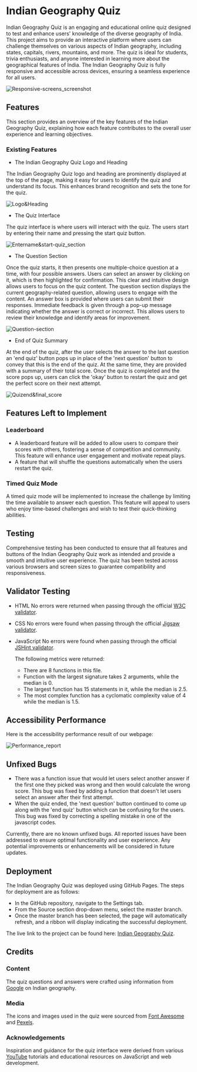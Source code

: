 # Indian Geography Quiz

Indian Geography Quiz is an engaging and educational online quiz designed to test and enhance users' knowledge of the diverse geography of India. This project aims to provide an interactive platform where users can challenge themselves on various aspects of Indian geography, including states, capitals, rivers, mountains, and more. The quiz is ideal for students, trivia enthusiasts, and anyone interested in learning more about the geographical features of India. The Indian Geography Quiz is fully responsive and accessible across devices, ensuring a seamless experience for all users.

![Responsive-screens_screenshot](assets/images/responsive%20screens.PNG)

## Features

This section provides an overview of the key features of the Indian Geography Quiz, explaining how each feature contributes to the overall user experience and learning objectives.

### Existing Features

- The Indian Geography Quiz Logo and Heading

The Indian Geography Quiz logo and heading are prominently displayed at the top of the page, making it easy for users to identify the quiz and understand its focus. This enhances brand recognition and sets the tone for the quiz.

![Logo&Heading](assets/images/heading%20and%20logo.PNG)

- The Quiz Interface

The quiz interface is where users will interact with the quiz. The users start by entering their name and pressing the start quiz button.

![Entername&start-quiz_section](assets/images/Enter%20name%20&%20start.PNG)

- The Question Section

Once the quiz starts, it then presents one multiple-choice question at a time, with four possible answers. Users can select an answer by clicking on it, which is then highlighted for confirmation. This clear and intuitive design allows users to focus on the quiz content. The question section displays the current geography-related question, allowing users to engage with the content. An answer box is provided where users can submit their responses. Immediate feedback is given through a pop-up message indicating whether the answer is correct or incorrect. This allows users to review their knowledge and identify areas for improvement.

![Question-section](assets/images/question%20section.PNG)

- End of Quiz Summary

At the end of the quiz, after the user selects the answer to the last question an 'end quiz' button pops up in place of the 'next question' button to convey that this is the end of the quiz. At the same time, they are provided with a summary of their total score. Once the quiz is completed and the score pops up, users can click the 'okay' button to restart the quiz and get the perfect score on their next attempt.

![Quizend&final_score](assets/images/end%20section.PNG)

## Features Left to Implement

### Leaderboard

- A leaderboard feature will be added to allow users to compare their scores with others, fostering a sense of competition and community. This feature will enhance user engagement and motivate repeat plays.
- A feature that will shuffle the questions automatically when the users restart the quiz.

### Timed Quiz Mode

A timed quiz mode will be implemented to increase the challenge by limiting the time available to answer each question. This feature will appeal to users who enjoy time-based challenges and wish to test their quick-thinking abilities.

## Testing

Comprehensive testing has been conducted to ensure that all features and buttons of the Indian Geography Quiz work as intended and provide a smooth and intuitive user experience. The quiz has been tested across various browsers and screen sizes to guarantee compatibility and responsiveness.

## Validator Testing

- HTML
  No errors were returned when passing through the official [W3C validator](https://validator.w3.org/nu/?showsource=yes&doc=https%3A%2F%2Fektamehra.github.io%2FIndian-Geography-Quiz%2F).

- CSS
  No errors were found when passing through the official [Jigsaw validator](https://jigsaw.w3.org/css-validator/validator?uri=https%3A%2F%2Fvalidator.w3.org%2Fnu%2F%3Fshowsource%3Dyes%26doc%3Dhttps%253A%252F%252Fektamehra.github.io%252FIndian-Geography-Quiz%252F&profile=css3svg&usermedium=all&warning=1&vextwarning=&lang=en).

- JavaScript
  No errors were found when passing through the official [JSHint validator](https://jshint.com/).

  The following metrics were returned:

  - There are 8 functions in this file.
  - Function with the largest signature takes 2 arguments, while the median is 0.
  - The largest function has 15 statements in it, while the median is 2.5.
  - The most complex function has a cyclomatic complexity value of 4 while the median is 1.5.

## Accessibility Performance

Here is the accessibility performance result of our webpage:

![Performance_report](assets/images/performance.PNG)

## Unfixed Bugs

- There was a function issue that would let users select another answer if the first one they picked was wrong and then would calculate the wrong score. This bug was fixed by adding a function that doesn't let users select an answer after their first attempt.
- When the quiz ended, the 'next question' button continued to come up along with the 'end quiz' button which can be confusing for the users. This bug was fixed by correcting a spelling mistake in one of the javascript codes.

Currently, there are no known unfixed bugs. All reported issues have been addressed to ensure optimal functionality and user experience. Any potential improvements or enhancements will be considered in future updates.

## Deployment

The Indian Geography Quiz was deployed using GitHub Pages. The steps for deployment are as follows:

- In the GitHub repository, navigate to the Settings tab.
- From the Source section drop-down menu, select the master branch.
- Once the master branch has been selected, the page will automatically refresh, and a ribbon will display indicating the successful deployment.

The live link to the project can be found here: [Indian Geography Quiz](https://ektamehra.github.io/Indian-Geography-Quiz/).

## Credits

### Content

The quiz questions and answers were crafted using information from [Google](https://www.google.com/) on Indian geography.

### Media

The icons and images used in the quiz were sourced from [Font Awesome](https://fontawesome.com/) and [Pexels](https://www.pexels.com/).

### Acknowledgements

Inspiration and guidance for the quiz interface were derived from various [YouTube](https://www.youtube.com/) tutorials and educational resources on JavaScript and web development.
